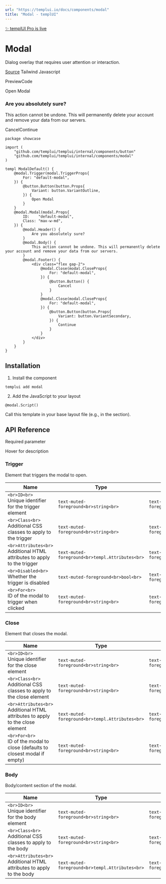 ```yaml
---
url: "https://templui.io/docs/components/modal"
title: "Modal - templUI"
---
```


[✨ templUI Pro is live](https://pro.templui.io/)

# Modal

Dialog overlay that requires user attention or interaction.

[Source](https://github.com/templui/templui/tree/main/internal/components/modal) Tailwind Javascript

PreviewCode

Open Modal

### Are you absolutely sure?

This action cannot be undone. This will permanently delete your account and remove your data from our servers.

CancelContinue

```
package showcase

import (
	"github.com/templui/templui/internal/components/button"
	"github.com/templui/templui/internal/components/modal"
)

templ ModalDefault() {
	@modal.Trigger(modal.TriggerProps{
		For: "default-modal",
	}) {
		@button.Button(button.Props{
			Variant: button.VariantOutline,
		}) {
			Open Modal
		}
	}
	@modal.Modal(modal.Props{
		ID:    "default-modal",
		Class: "max-w-md",
	}) {
		@modal.Header() {
			Are you absolutely sure?
		}
		@modal.Body() {
			This action cannot be undone. This will permanently delete your account and remove your data from our servers.
		}
		@modal.Footer() {
			<div class="flex gap-2">
				@modal.Close(modal.CloseProps{
					For: "default-modal",
				}) {
					@button.Button() {
						Cancel
					}
				}
				@modal.Close(modal.CloseProps{
					For: "default-modal",
				}) {
					@button.Button(button.Props{
						Variant: button.VariantSecondary,
					}) {
						Continue
					}
				}
			</div>
		}
	}
}

```

## Installation

1. Install the component





```
templui add modal
```

2. Add the JavaScript to your layout





```
@modal.Script()

```





Call this template in your base layout file (e.g., in the <head> section).


## API Reference

Required parameter

Hover for description

### Trigger

Element that triggers the modal to open.

| Name | Type | Default |
| --- | --- | --- |
| ```<br>ID<br>```<br>Unique identifier for the trigger element | ```text-muted-foreground<br>string<br>``` | ```text-muted-foreground<br>""<br>``` |
| ```<br>Class<br>```<br>Additional CSS classes to apply to the trigger | ```text-muted-foreground<br>string<br>``` | ```text-muted-foreground<br>""<br>``` |
| ```<br>Attributes<br>```<br>Additional HTML attributes to apply to the trigger | ```text-muted-foreground<br>templ.Attributes<br>``` | ```text-muted-foreground<br>nil<br>``` |
| ```<br>Disabled<br>```<br>Whether the trigger is disabled | ```text-muted-foreground<br>bool<br>``` | ```text-muted-foreground<br>false<br>``` |
| ```<br>For<br>```<br>ID of the modal to trigger when clicked | ```text-muted-foreground<br>string<br>``` | ```text-muted-foreground<br>""<br>``` |

### Close

Element that closes the modal.

| Name | Type | Default |
| --- | --- | --- |
| ```<br>ID<br>```<br>Unique identifier for the close element | ```text-muted-foreground<br>string<br>``` | ```text-muted-foreground<br>""<br>``` |
| ```<br>Class<br>```<br>Additional CSS classes to apply to the close element | ```text-muted-foreground<br>string<br>``` | ```text-muted-foreground<br>""<br>``` |
| ```<br>Attributes<br>```<br>Additional HTML attributes to apply to the close element | ```text-muted-foreground<br>templ.Attributes<br>``` | ```text-muted-foreground<br>nil<br>``` |
| ```<br>For<br>```<br>ID of the modal to close (defaults to closest modal if empty) | ```text-muted-foreground<br>string<br>``` | ```text-muted-foreground<br>""<br>``` |

### Body

Body/content section of the modal.

| Name | Type | Default |
| --- | --- | --- |
| ```<br>ID<br>```<br>Unique identifier for the body element | ```text-muted-foreground<br>string<br>``` | ```text-muted-foreground<br>""<br>``` |
| ```<br>Class<br>```<br>Additional CSS classes to apply to the body | ```text-muted-foreground<br>string<br>``` | ```text-muted-foreground<br>""<br>``` |
| ```<br>Attributes<br>```<br>Additional HTML attributes to apply to the body | ```text-muted-foreground<br>templ.Attributes<br>``` | ```text-muted-foreground<br>nil<br>``` |